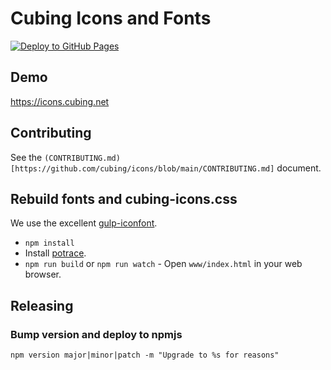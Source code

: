 # Cubing Icons and Fonts

[![Deploy to GitHub Pages](https://github.com/cubing/icons/actions/workflows/deploy.yml/badge.svg)](https://github.com/cubing/icons/actions/workflows/deploy.yml)

## Demo
<https://icons.cubing.net>

## Contributing

See the `(CONTRIBUTING.md)[https://github.com/cubing/icons/blob/main/CONTRIBUTING.md]` document.

## Rebuild fonts and cubing-icons.css

We use the excellent [gulp-iconfont](https://www.npmjs.com/package/gulp-iconfont).

- `npm install`
- Install [potrace](http://potrace.sourceforge.net/).
- `npm run build` or `npm run watch` - Open `www/index.html` in your web browser.

## Releasing

### Bump version and deploy to npmjs

```
npm version major|minor|patch -m "Upgrade to %s for reasons"
```
